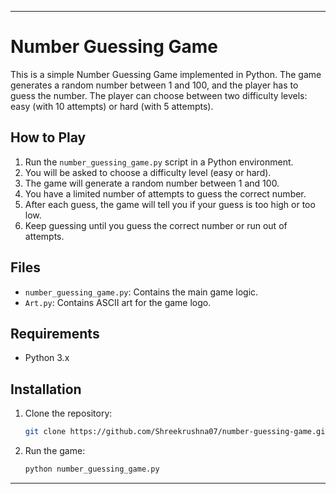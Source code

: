 
---

# Number Guessing Game

This is a simple Number Guessing Game implemented in Python. The game generates a random number between 1 and 100, and the player has to guess the number. The player can choose between two difficulty levels: easy (with 10 attempts) or hard (with 5 attempts).

## How to Play

1. Run the `number_guessing_game.py` script in a Python environment.
2. You will be asked to choose a difficulty level (easy or hard).
3. The game will generate a random number between 1 and 100.
4. You have a limited number of attempts to guess the correct number.
5. After each guess, the game will tell you if your guess is too high or too low.
6. Keep guessing until you guess the correct number or run out of attempts.

## Files

- `number_guessing_game.py`: Contains the main game logic.
- `Art.py`: Contains ASCII art for the game logo.

## Requirements

- Python 3.x

## Installation

1. Clone the repository:

   ```bash
   git clone https://github.com/Shreekrushna07/number-guessing-game.git
   ```

2. Run the game:

   ```bash
   python number_guessing_game.py
   ```

---

